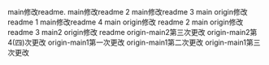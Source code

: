 main修改readme.
main修改readme 2
main修改readme 3
main origin修改 readme 1
main修改readme 4
main origin修改 readme 2
main origin修改 readme 3
main2 origin修改 readme
origin-main2第三次更改
origin-main2第4(四)次更改
origin-main1第一次更改
origin-main1第二次更改
origin-main1第三次更改